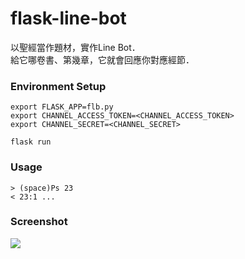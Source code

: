 # flask-line-bot

以聖經當作題材，實作Line Bot．  
給它哪卷書、第幾章，它就會回應你對應經節．  

### Environment Setup
```
export FLASK_APP=flb.py
export CHANNEL_ACCESS_TOKEN=<CHANNEL_ACCESS_TOKEN>
export CHANNEL_SECRET=<CHANNEL_SECRET>

flask run
```

### Usage
```
> (space)Ps 23
< 23:1 ...
```

### Screenshot
<img src="https://i.imgur.com/PI6Jw5T.png"></img>
